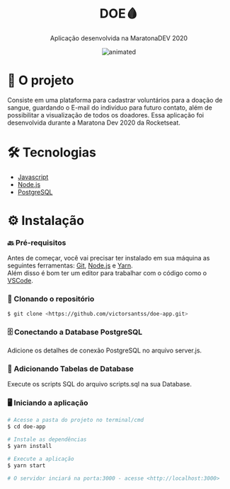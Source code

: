 <h1 align="center">DOE🩸</h1>

<p align="center">Aplicação desenvolvida na MaratonaDEV 2020</p>

<p align="center">
  <img src="demo.gif" alt="animated" />
</p>

<h1 align="left">🎯 O projeto </h1>

<p> Consiste em uma plataforma para cadastrar voluntários para a doação de sangue, guardando o E-mail do indivíduo para futuro contato, além de possibilitar a visualização de todos os doadores.
Essa aplicação foi desenvolvida durante a Maratona Dev 2020 da Rocketseat.</p>

<h1 align="left">🛠️ Tecnologias </h1>

- [Javascript](https://www.javascript.com/)
- [Node.js](https://nodejs.org/en/)
- [PostgreSQL](https://www.postgresql.org/)

<h1 align="left">⚙️ Instalação </h1>

### 🔙 Pré-requisitos

Antes de começar, você vai precisar ter instalado em sua máquina as seguintes ferramentas:
[Git](https://git-scm.com), [Node.js](https://nodejs.org/en/) e [Yarn](https://yarnpkg.com/). </br>
Além disso é bom ter um editor para trabalhar com o código como o [VSCode](https://code.visualstudio.com/).

### 🔽 Clonando o repositório
```bash
$ git clone <https://github.com/victorsantss/doe-app.git>
```
### 🗄️ Conectando a Database PostgreSQL
Adicione os detalhes de conexão PostgreSQL no arquivo server.js.  

### 📝 Adicionando Tabelas de Database
Execute os scripts SQL do arquivo scripts.sql na sua Database.

### 🖥️ Iniciando a aplicação

```bash
# Acesse a pasta do projeto no terminal/cmd
$ cd doe-app

# Instale as dependências
$ yarn install

# Execute a aplicação
$ yarn start

# O servidor inciará na porta:3000 - acesse <http://localhost:3000>
```
